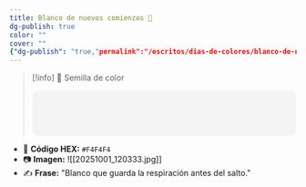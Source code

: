 ```yaml
---
title: Blanco de nuevos comienzos 🤍
dg-publish: true
color: ""
cover: ""
{"dg-publish": "true,"permalink":"/escritos/dias-de-colores/blanco-de-nuevos-comienzos/","tags":["semillas","color"]}"
---
```

> [!info] 🌱 Semilla de color
> <div style="width:100%;height:80px;background:#f4f4f4;border-radius:12px;"></div>

- 🎨 **Código HEX:** `#F4F4F4`
- 📷 **Imagen:** ![[20251001_120333.jpg]]
- ✍️ **Frase:** "Blanco que guarda la respiración antes del salto."
